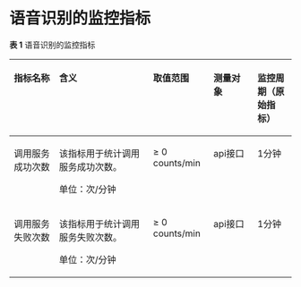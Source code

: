 # 语音识别的监控指标<a name="ZH-CN_TOPIC_0137161956"></a>

**表 1**  语音识别的监控指标

<a name="table102675383222"></a>
<table><thead align="left"><tr id="row726893842214"><th class="cellrowborder" valign="top" width="16%" id="mcps1.2.6.1.1"><p id="p16270153816220"><a name="p16270153816220"></a><a name="p16270153816220"></a>指标名称</p>
</th>
<th class="cellrowborder" valign="top" width="33.37%" id="mcps1.2.6.1.2"><p id="p527115383221"><a name="p527115383221"></a><a name="p527115383221"></a>含义</p>
</th>
<th class="cellrowborder" valign="top" width="21.39%" id="mcps1.2.6.1.3"><p id="p202711238192210"><a name="p202711238192210"></a><a name="p202711238192210"></a>取值范围</p>
</th>
<th class="cellrowborder" valign="top" width="15.57%" id="mcps1.2.6.1.4"><p id="p52723385226"><a name="p52723385226"></a><a name="p52723385226"></a>测量对象</p>
</th>
<th class="cellrowborder" valign="top" width="13.669999999999998%" id="mcps1.2.6.1.5"><p id="p2152145910542"><a name="p2152145910542"></a><a name="p2152145910542"></a>监控周期（原始指标）</p>
</th>
</tr>
</thead>
<tbody><tr id="row472618584223"><td class="cellrowborder" valign="top" width="16%" headers="mcps1.2.6.1.1 "><p id="p1939103719410"><a name="p1939103719410"></a><a name="p1939103719410"></a>调用服务成功次数</p>
</td>
<td class="cellrowborder" valign="top" width="33.37%" headers="mcps1.2.6.1.2 "><p id="p1993973734113"><a name="p1993973734113"></a><a name="p1993973734113"></a>该指标用于统计调用服务成功次数。</p>
<p id="p1584115094113"><a name="p1584115094113"></a><a name="p1584115094113"></a>单位：次/分钟</p>
</td>
<td class="cellrowborder" valign="top" width="21.39%" headers="mcps1.2.6.1.3 "><p id="p1431964322314"><a name="p1431964322314"></a><a name="p1431964322314"></a>≥ 0 counts/min</p>
</td>
<td class="cellrowborder" valign="top" width="15.57%" headers="mcps1.2.6.1.4 "><p id="p1932044312237"><a name="p1932044312237"></a><a name="p1932044312237"></a>api接口</p>
</td>
<td class="cellrowborder" valign="top" width="13.669999999999998%" headers="mcps1.2.6.1.5 "><p id="p915215955416"><a name="p915215955416"></a><a name="p915215955416"></a>1分钟</p>
</td>
</tr>
<tr id="row2272193812219"><td class="cellrowborder" valign="top" width="16%" headers="mcps1.2.6.1.1 "><p id="p149391637104111"><a name="p149391637104111"></a><a name="p149391637104111"></a>调用服务失败次数</p>
</td>
<td class="cellrowborder" valign="top" width="33.37%" headers="mcps1.2.6.1.2 "><p id="p193913373413"><a name="p193913373413"></a><a name="p193913373413"></a>该指标用于统计调用服务失败次数。</p>
<p id="p188851551423"><a name="p188851551423"></a><a name="p188851551423"></a>单位：次/分钟</p>
</td>
<td class="cellrowborder" valign="top" width="21.39%" headers="mcps1.2.6.1.3 "><p id="p157383287546"><a name="p157383287546"></a><a name="p157383287546"></a>≥ 0 counts/min</p>
</td>
<td class="cellrowborder" valign="top" width="15.57%" headers="mcps1.2.6.1.4 "><p id="p1576471784413"><a name="p1576471784413"></a><a name="p1576471784413"></a>api接口</p>
</td>
<td class="cellrowborder" valign="top" width="13.669999999999998%" headers="mcps1.2.6.1.5 "><p id="p181528592546"><a name="p181528592546"></a><a name="p181528592546"></a>1分钟</p>
</td>
</tr>
</tbody>
</table>

